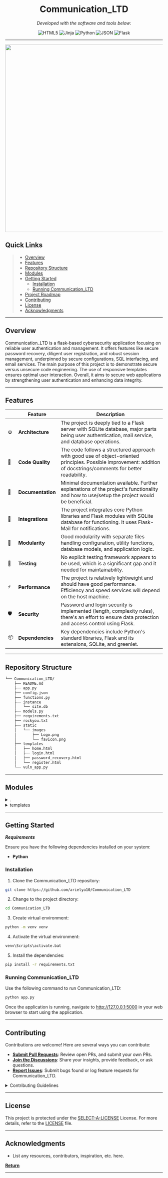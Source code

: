 
<p align="center">
    <h1 align="center">Communication_LTD</h1>
</p>

<p align="center">
		<em>Developed with the software and tools below:</em>
</p>

<p align="center">
	<img src="https://img.shields.io/badge/HTML5-E34F26.svg?style=flat&logo=HTML5&logoColor=white" alt="HTML5">
	<img src="https://img.shields.io/badge/Jinja-B41717.svg?style=flat&logo=Jinja&logoColor=white" alt="Jinja">
	<img src="https://img.shields.io/badge/Python-3776AB.svg?style=flat&logo=Python&logoColor=white" alt="Python">
	<img src="https://img.shields.io/badge/JSON-000000.svg?style=flat&logo=JSON&logoColor=white" alt="JSON">
	<img src="https://img.shields.io/badge/Flask-000000.svg?style=flat&logo=Flask&logoColor=white" alt="Flask">
</p>
<hr>
<p align="center">
  <img src="https://i.imgur.com/Oe8lWXh.png" width="600"/>
</p>

##  Quick Links

> - [ Overview](#-overview)
> - [ Features](#-features)
> - [ Repository Structure](#-repository-structure)
> - [ Modules](#-modules)
> - [ Getting Started](#-getting-started)
>   - [ Installation](#-installation)
>   - [ Running Communication_LTD](#-running-Communication_LTD)
> - [ Project Roadmap](#-project-roadmap)
> - [ Contributing](#-contributing)
> - [ License](#-license)
> - [ Acknowledgments](#-acknowledgments)

---

##  Overview

Communication_LTD is a flask-based cybersecurity application focusing on reliable user authentication and management. It offers features like secure password recovery, diligent user registration, and robust session management, underpinned by secure configurations, SQL interfacing, and email services. The main purpose of this project is to demonstrate secure versus unsecure code engineering. The use of responsive templates ensures optimal user interaction. Overall, it aims to secure web applications by strengthening user authentication and enhancing data integrity.

---

##  Features

|    |   Feature         | Description |
|----|-------------------|---------------------------------------------------------------|
| ⚙️  | **Architecture**  | The project is deeply tied to a Flask server with SQLite database, major parts being user authentication, mail service, and database operations. |
| 🔩 | **Code Quality**  | The code follows a structured approach with good use of object-oriented principles. Possible improvement: addition of docstrings/comments for better readability. |
| 📄 | **Documentation** | Minimal documentation available. Further explanations of the project's functionality and how to use/setup the project would be beneficial. |
| 🔌 | **Integrations**  | The project integrates core Python libraries and Flask modules with SQLite database for functioning. It uses Flask-Mail for notifications. |
| 🧩 | **Modularity**    | Good modularity with separate files handling configuration, utility functions, database models, and application logic. |
| 🧪 | **Testing**       | No explicit testing framework appears to be used, which is a significant gap and it needed for maintainability. |
| ⚡️  | **Performance**   | The project is relatively lightweight and should have good performance. Efficiency and speed services will depend on the host machine. |
| 🛡️ | **Security**      | Password and login security is implemented (length, complexity rules), there's an effort to ensure data protection and access control using Flask. |
| 📦 | **Dependencies**  | Key dependencies include Python's standard libraries, Flask and its extensions, SQLite, and greenlet. |


---

##  Repository Structure

```sh
└── Communication_LTD/
    ├── README.md
    ├── app.py
    ├── config.json
    ├── functions.py
    ├── instance
    │   └── site.db
    ├── models.py
    ├── requirements.txt
    ├── rockyou.txt
    ├── static
    │   └── images
    │       ├── Logo.png
    │       └── favicon.png
    ├── templates
    │   ├── home.html
    │   ├── login.html
    │   ├── password_recovery.html
    │   └── register.html
    └── vuln_app.py
```

---

##  Modules

<details closed><summary>.</summary>

| File                                                                                        | Summary                                                                                                                                                                                                                                                                                                                                                                                                                                                  |
| ---                                                                                         | ---                                                                                                                                                                                                                                                                                                                                                                                                                                                      |
| [rockyou.txt](https://github.com/arielya10/Communication_LTD/blob/master/rockyou.txt)           | The "rockyou.txt" file contains a list of these compromised passwords, which are often utilized by security professionals and hackers for password cracking and security testing purposes. The file serves as a cautionary reminder of the importance of strong, unique passwords and the risks associated with poor password management practices..                                                                                           |
| [config.json](https://github.com/arielya10/Communication_LTD/blob/master/config.json)           | The config.json file in the Communication_LTD repository centrally defines the system's security policies such as password length, complexity rules, password history, and maximum login attempts — an important configuration asset. It also specifies the dictionary file for password validation, the secret key, and mail server settings for notifications.                                                                                             |
| [app.py](https://github.com/arielya10/Communication_LTD/blob/master/app.py)                     | This app.py script initiates the main Flask application for the Communication_LTD repository. It imports necessary modules, loads configurations from a JSON file, applies them to the Flask app, and establishes email service through Flask-Mail. Furthermore, it sets a secret key for managing user sessions securely.                                                                                                                 |
| [vuln_app.py](https://github.com/arielya10/Communication_LTD/blob/master/vuln_app.py)           | vulnerable version of the app. py, its vulnerable to SQL injection and stored XSS. The login page can be hacked by writing "username'-- -" In the login page. The registarion/add users pages can be hacked writing "email@gmail.com'; DROP TABLE customer; --".                                                                                                                 |
| [functions.py](https://github.com/arielya10/Communication_LTD/blob/master/functions.py)         | This code snippet can be found in the functions.py file within the Communication_LTD repository. It includes vital functions for establishing a connection to the database and updating a user's password. Interacting with the SQLite database, these methods contribute to the overall user authentication and manage crucial password update operations.                                                                                                  |
| [models.py](https://github.com/arielya10/Communication_LTD/blob/master/models.py)               | The models.py script in the Communication_LTD repository serves as the central database management module. The script is responsible for initializing the SQLite database, creating user and customer tables, establishing a database connection, and removing all data from the database. This underpins the data-oriented operations in the repository, setting up the necessary data schema, facilitating data interactions, and ensuring data integrity. |
| [requirements.txt](https://github.com/arielya10/Communication_LTD/blob/master/requirements.txt) | The requirements.txt file lists all dependencies needed for the Communication_LTD. Besides the mandatory Flask modules, it includes packages for templating (Jinja2), SQL interfacing (SQLAlchemy), and sending emails (Flask-Mail). This ensures project portability and replicability across different environments.                                                                                                                                       |                                                                                                                           |

</details>

<details closed><summary>templates</summary>

| File                                                                                                              | Summary                                                                                                                                                                                                                                                                                                                                                                                                  |
| ---                                                                                                               | ---                                                                                                                                                                                                                                                                                                                                                                                                      |
| [password_recovery.html](https://github.com/arielya10/Communication_LTD/blob/master/templates/password_recovery.html) | The password_recovery.html is a part of the Communication_LTD repository acting as the user interface for the password recovery feature. It uses BootStrap for design standardization. It displays the company logo and creates the structure for the password recovery form. The final result is communicating with other parts of the infrastructure to confirm/user's identity and reset their passwords. |
| [login.html](https://github.com/arielya10/Communication_LTD/blob/master/templates/login.html)                         | The login.html is part of the templates directory in the Communication_LTD repository. It defines the structure and appearance of the user login page for the application Communication_LTD. Additionally, it provides responsive design for different screen sizes, integrates Bootstrap for UI styling, and includes images from the static directory for branding elements.                               |
| [register.html](https://github.com/arielya10/Communication_LTD/blob/master/templates/register.html)                   | The register.html file provides the interface for user registration in the Communication_LTD platform. It incorporates visual elements, user form inputs, and applies Bootstrap for a responsive layout. It also enables dynamic linking to static assets like the website's favicon and logo.                                                                                                               |
| [home.html](https://github.com/arielya10/Communication_LTD/blob/master/templates/home.html)                           | The code in templates/home.html constitutes the repository's homepage user interface for Communication_LTD. It uses Bootstrap for styling and allows displaying the site's logo, title, and welcome message. It also includes a responsive design for optimal viewing across different device screens.                                                                                                   |

</details>

---

##  Getting Started

***Requirements***

Ensure you have the following dependencies installed on your system:

* **Python**

###  Installation

1. Clone the Communication_LTD repository:

```sh
git clone https://github.com/arielya10/Communication_LTD
```

2. Change to the project directory:

```sh
cd Communication_LTD
```

3. Create virtual environment:

```sh
python -m venv venv
```
4. Activate the virtual environment:

```sh
venv\Scripts\activate.bat
```

5. Install the dependencies:

```sh
pip install -r requirements.txt
```

###  Running Communication_LTD

Use the following command to run Communication_LTD:

```sh
python app.py
```
Once the application is running, navigate to http://127.0.0.1:5000 in your web browser to start using the application.


---





##  Contributing

Contributions are welcome! Here are several ways you can contribute:

- **[Submit Pull Requests](https://github.com/arielya10/Communication_LTD/blob/main/CONTRIBUTING.md)**: Review open PRs, and submit your own PRs.
- **[Join the Discussions](https://github.com/arielya10/Communication_LTD/discussions)**: Share your insights, provide feedback, or ask questions.
- **[Report Issues](https://github.com/arielya10/Communication_LTD/issues)**: Submit bugs found or log feature requests for Communication_LTD.

<details closed>
    <summary>Contributing Guidelines</summary>

1. **Fork the Repository**: Start by forking the project repository to your GitHub account.
2. **Clone Locally**: Clone the forked repository to your local machine using a Git client.
   ```sh
   git clone https://github.com/arielya10Communication_LTD
   ```
3. **Create a New Branch**: Always work on a new branch, giving it a descriptive name.
   ```sh
   git checkout -b new-feature-x
   ```
4. **Make Your Changes**: Develop and test your changes locally.
5. **Commit Your Changes**: Commit with a clear message describing your updates.
   ```sh
   git commit -m 'Implemented new feature x.'
   ```
6. **Push to GitHub**: Push the changes to your forked repository.
   ```sh
   git push origin new-feature-x
   ```
7. **Submit a Pull Request**: Create a PR against the original project repository. Clearly describe the changes and their motivations.

Once your PR is reviewed and approved, it will be merged into the main branch.

</details>

---

##  License

This project is protected under the [SELECT-A-LICENSE](https://choosealicense.com/licenses) License. For more details, refer to the [LICENSE](https://choosealicense.com/licenses/) file.

---

##  Acknowledgments

- List any resources, contributors, inspiration, etc. here.

[**Return**](#-quick-links)

---
